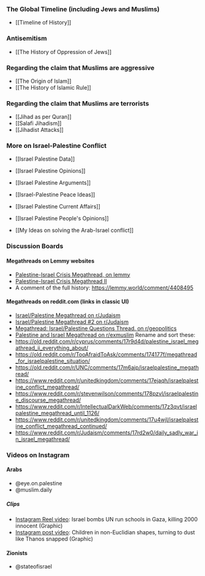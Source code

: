 ### The Global Timeline (including Jews and Muslims)
- [[Timeline of History]]
### Antisemitism
- [[The History of Oppression of Jews]]
### Regarding the claim that Muslims are aggressive
- [[The Origin of Islam]]
- [[The History of Islamic Rule]]
### Regarding the claim that Muslims are terrorists
- [[Jihad as per Quran]]
- [[Salafi Jihadism]]
- [[Jihadist Attacks]]
### More on Israel-Palestine Conflict
- [[Israel Palestine Data]]
- [[Israel Palestine Opinions]]
- [[Israel Palestine Arguments]]
- [[Israel-Palestine Peace Ideas]]
- [[Israel Palestine Current Affairs]]
- [[Israel Palestine People's Opinions]]

- [[My Ideas on solving the Arab-Israel conflict]]
### Discussion Boards
#### Megathreads on Lemmy websites
- [Palestine-Israel Crisis Megathread, on lemmy](https://sh.itjust.works/post/7253102)
- [Palestine-Israel Crisis Megathread II](https://lemmy.forty-two.sh/post/31209)
- A comment of the full history: https://lemmy.world/comment/4408495
#### Megathreads on reddit.com (links in classic UI)
- [Israel/Palestine Megathread on r/Judaism](https://old.reddit.com/r/Judaism/comments/17261bw/israelpalestine_megathread/)
- [Israel/Palestine Megathread #2 on r/Judaism](https://old.reddit.com/r/Judaism/comments/172poze/israelpalestine_megathread_2/)
- [Megathread: Israel/Palestine Questions Thread. on r/geopolitics](https://www.reddit.com/r/geopolitics/comments/176sp7u/megathread_israelpalestine_questions_thread/)
- [Palestine and Israel Megathread on r/exmuslim](https://old.reddit.com/r/exmuslim/comments/17292z7/palestine_and_israel_megathread/)
Rename and sort these:
- https://old.reddit.com/r/cyprus/comments/17r9d4d/palestine_israel_megathread_ii_everything_about/
- https://old.reddit.com/r/TooAfraidToAsk/comments/174177f/megathread_for_israelpalestine_situation/
- https://old.reddit.com/r/UNC/comments/17m6ajp/israelpalestine_megathread/
- https://www.reddit.com/r/unitedkingdom/comments/17ejaqh/israelpalestine_conflict_megathread/
- https://www.reddit.com/r/stevenwilson/comments/178pzvl/israelpalestine_discourse_megathread/
- https://www.reddit.com/r/IntellectualDarkWeb/comments/17z3qvt/israelpalestine_megathread_until_1126/
- https://www.reddit.com/r/unitedkingdom/comments/17u4wjl/israelpalestine_conflict_megathread_continued/
- https://www.reddit.com/r/Judaism/comments/17rd2w0/daily_sadly_war_in_israel_megathread/
### Videos on Instagram
#### Arabs
- @eye.on.palestine
- @muslim.daily
##### Clips
- [Instagram Reel video](https://www.instagram.com/reel/CzydAcWsfOW/): Israel bombs UN run schools in Gaza, killing 2000 innocent (Graphic)
- [Instagram post video](https://www.instagram.com/p/CzzpVhStfo5/): Children in non-Euclidian shapes, turning to dust like Thanos snapped (Graphic)
#### Zionists
- @stateofisrael